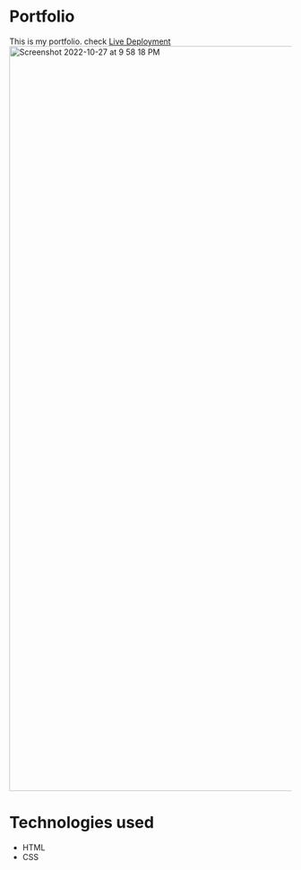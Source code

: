 # Portfolio
This is my portfolio. check [Live Deployment](https://eclectic-palmier-d9d714.netlify.app/)
<img width="1329" alt="Screenshot 2022-10-27 at 9 58 18 PM" src="https://user-images.githubusercontent.com/112739598/198348137-fb639a47-87ce-47fd-a9ae-93c86adbfa39.png">

# Technologies used
* HTML
* CSS
